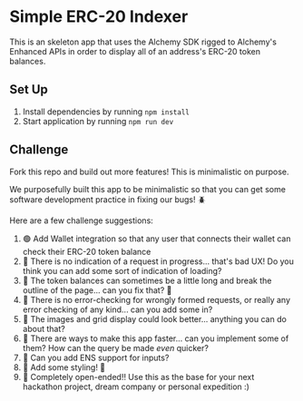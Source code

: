 # Simple ERC-20 Indexer

This is an skeleton app that uses the Alchemy SDK rigged to Alchemy's Enhanced APIs in order to display all of an address's ERC-20 token balances.

## Set Up

1. Install dependencies by running `npm install`
2. Start application by running `npm run dev`

## Challenge

Fork this repo and build out more features! This is minimalistic on purpose.

We purposefully built this app to be minimalistic so that you can get some software development practice in fixing our bugs! 🪲

Here are a few challenge suggestions:

1. 🟢 Add Wallet integration so that any user that connects their wallet can check their ERC-20 token balance
2. 🔴 There is no indication of a request in progress... that's bad UX! Do you think you can add some sort of indication of loading?
3. 🔴 The token balances can sometimes be a little long and break the outline of the page... can you fix that? 🔧
4. 🔴 There is no error-checking for wrongly formed requests, or really any error checking of any kind... can you add some in?
5. 🔴 The images and grid display could look better... anything you can do about that?
6. 🔴 There are ways to make this app faster... can you implement some of them? How can the query be made _even_ quicker?
7. 🔴 Can you add ENS support for inputs?
8. 🔴 Add some styling! 🎨
9. 🔴 Completely open-ended!! Use this as the base for your next hackathon project, dream company or personal expedition :)
